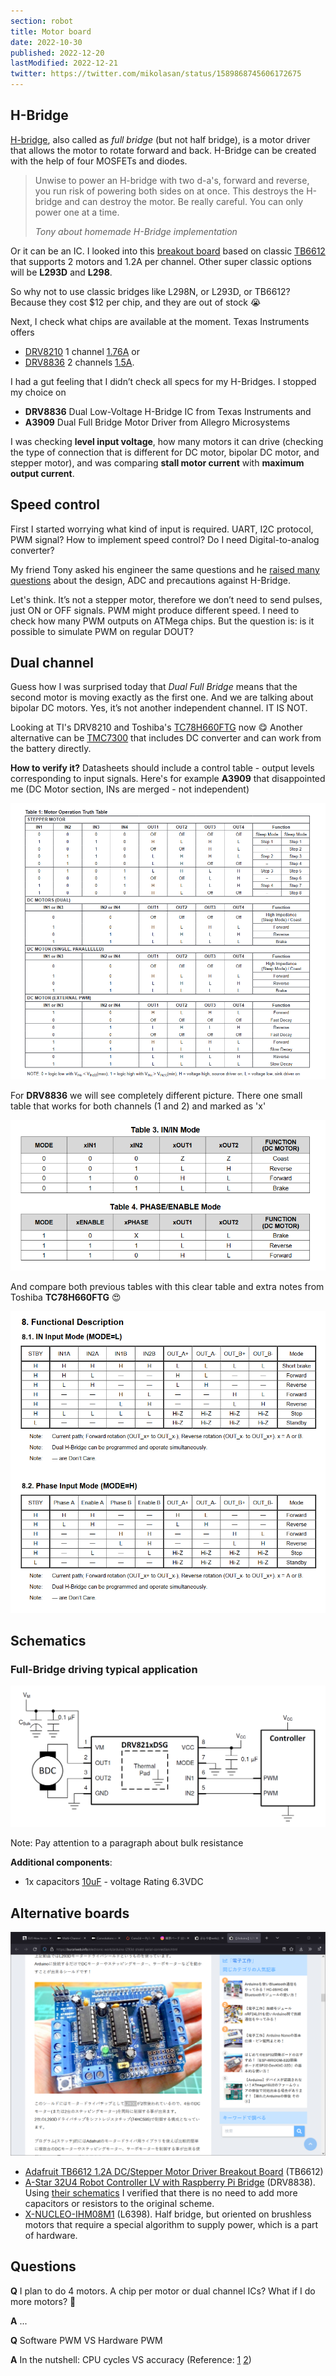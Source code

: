 ```yaml
---
section: robot
title: Motor board
date: 2022-10-30
published: 2022-12-20
lastModified: 2022-12-21
twitter: https://twitter.com/mikolasan/status/1589868745606172675
---
```



## H-Bridge

[H-bridge](https://www.uni-weimar.de/kunst-und-gestaltung/wiki/H-Bridge), also called as _full bridge_ (but not half bridge), is a motor driver that allows the motor to rotate forward and back. H-Bridge can be created with the help of four MOSFETs and diodes.

> Unwise to power an H-bridge with two d-a's, forward and reverse, you run risk of powering both sides on at once. This destroys the H-bridge and can destroy the motor. Be really careful. You can only power one at a time.
>
> _Tony about homemade H-Bridge implementation_

Or it can be an IC. I looked into this [breakout board](https://www.adafruit.com/product/2448) based on classic [TB6612](https://cdn-shop.adafruit.com/datasheets/TB6612FNG_datasheet_en_20121101.pdf) that supports 2 motors and 1.2A per channel. 
Other super classic options will be **L293D** and **L298**.

So why not to use classic bridges like L298N, or L293D, or TB6612? Because they cost $12 per chip, and they are out of stock 😭 

Next, I check what chips are available at the moment. Texas Instruments offers 

- [DRV8210](https://www.mouser.com/ProductDetail/595-DRV8210DSGR) 1 channel [1.76A](https://www.ti.com/general/docs/suppproductinfo.tsp?distId=26&gotoUrl=https://www.ti.com/lit/gpn/drv8210) or 
- [DRV8836](https://www.digikey.com/en/products/detail/texas-instruments/DRV8836DSSR/3088190) 2 channels [1.5A](https://www.ti.com/general/docs/suppproductinfo.tsp?distId=10&gotoUrl=https%3A%2F%2Fwww.ti.com%2Flit%2Fgpn%2Fdrv8836).


I had a gut feeling that I didn’t check all specs for my H-Bridges. I stopped my choice on 

- **DRV8836** Dual Low-Voltage H-Bridge IC from Texas Instruments and
- **A3909** Dual Full Bridge Motor Driver from Allegro Microsystems

I was checking **level input voltage**, how many motors it can drive (checking the type of connection that is different for DC motor, bipolar DC motor, and stepper motor), and was comparing **stall motor current** with **maximum output current**.


## Speed control

First I started worrying what kind of input is required. UART, I2C protocol, PWM signal? How to implement speed control? Do I need Digital-to-analog converter?

My friend Tony asked his engineer the same questions and he [raised many questions](/make/robot/letter-from-the-engineer) about the design, ADC and precautions against H-Bridge.

Let's think. It’s not a stepper motor, therefore we don’t need to send pulses, just ON or OFF signals. PWM might produce different speed. I need to check how many PWM outputs on ATMega chips. But the question is: is it possible to simulate PWM on regular DOUT?


## Dual channel

Guess how I was surprised today that _Dual Full Bridge_ means that the second motor is moving exactly as the first one. And we are talking about bipolar DC motors. Yes, it’s not another independent channel. IT IS NOT. 

Looking at TI's DRV8210 and Toshiba's [TC78H660FTG](https://toshiba.semicon-storage.com/info/TC78H660FTG_datasheet_en_20200714.pdf?did=68604&prodName=TC78H660FTG) now 😋 Another alternative can be [TMC7300](https://www.mouser.com/datasheet/2/256/TMC7300_Datasheet_V105-2066925.pdf) that includes DC converter and can work from the battery directly.

**How to verify it?** Datasheets should include a control table - output levels corresponding to input signals. Here's for example **A3909** that disappointed me (DC Motor section, INs are merged - not independent)

![Datasheet for A3909](./motor-driver-datasheet-a3909.png)

For **DRV8836** we will see completely different picture. There one small table that works for both channels (1 and 2) and marked as 'x'

![Datasheet for DRV8836](./motor-driver-datasheet-drv8836.png)

And compare both previous tables with this clear table and extra notes from Toshiba **TC78H660FTG** 😍

![Datasheet for TC78H660FTG](./motor-driver-datasheet-tc78h660ftg.png)


## Schematics

### Full-Bridge driving typical application

![Full-Bridge driving typical application](./h-bridge-typical-application-drv8210.png "PWM interface motor-driving application for DSG package")

Note: Pay attention to a paragraph about bulk resistance

**Additional components**: 

- 1x capacitors [10uF](https://www.mouser.com/ProductDetail/81-GRM188R60J106ME4D) - voltage Rating 6.3VDC


## Alternative boards

![Arduino shield](./Arduino-shield-L293D-bird-tokyo.png "Credit: @bird_tokyo")

- [Adafruit TB6612 1.2A DC/Stepper Motor Driver Breakout Board](https://www.adafruit.com/product/2448) (TB6612)
- [A-Star 32U4 Robot Controller LV with Raspberry Pi Bridge](https://www.pololu.com/product/3117) (DRV8838). Using [their schematics](https://www.pololu.com/file/0J950/a-star-32u4-robot-controller-lv-with-raspberry-pi-bridge-schematic.pdf) I verified that there is no need to add more capacitors or resistors to the original scheme.
- [X-NUCLEO-IHM08M1](https://www.st.com/en/ecosystems/x-nucleo-ihm08m1.html) (L6398). Half bridge, but oriented on brushless motors that require a special algorithm to supply power, which is a part of hardware.

## Questions

**Q** I plan to do 4 motors. A chip per motor or dual channel ICs? What if I do more motors? 🤔

**A** ...

**Q** Software PWM VS Hardware PWM

**A** In the nutshell: CPU cycles VS accuracy (Reference: [1](https://youngkin.github.io/post/pulsewidthmodulationraspberrypi/) [2](https://raspberrypi.stackexchange.com/questions/100641/whats-the-difference-between-soft-pwm-and-pwm))